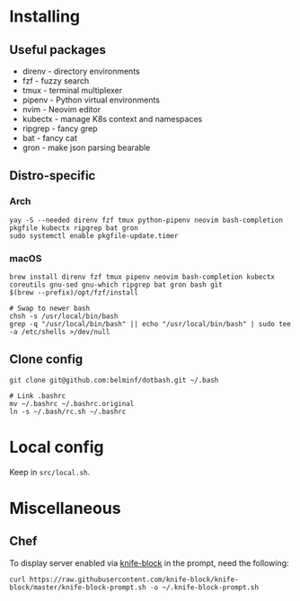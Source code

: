 # Installing

## Useful packages

- direnv - directory environments
- fzf - fuzzy search
- tmux - terminal multiplexer
- pipenv - Python virtual environments
- nvim - Neovim editor
- kubectx - manage K8s context and namespaces
- ripgrep - fancy grep
- bat - fancy cat
- gron - make json parsing bearable

## Distro-specific

### Arch

```
yay -S --needed direnv fzf tmux python-pipenv neovim bash-completion pkgfile kubectx ripgrep bat gron
sudo systemctl enable pkgfile-update.timer
```

### macOS

```
brew install direnv fzf tmux pipenv neovim bash-completion kubectx coreutils gnu-sed gnu-which ripgrep bat gron bash git
$(brew --prefix)/opt/fzf/install

# Swap to newer bash
chsh -s /usr/local/bin/bash
grep -q "/usr/local/bin/bash" || echo "/usr/local/bin/bash" | sudo tee -a /etc/shells >/dev/null
```

## Clone config

```
git clone git@github.com:belminf/dotbash.git ~/.bash

# Link .bashrc
mv ~/.bashrc ~/.bashrc.original
ln -s ~/.bash/rc.sh ~/.bashrc
```

# Local config

Keep in `src/local.sh`.

# Miscellaneous

## Chef

To display server enabled via [knife-block](https://github.com/knife-block/knife-block) in the prompt, need the following:

```
curl https://raw.githubusercontent.com/knife-block/knife-block/master/knife-block-prompt.sh -o ~/.knife-block-prompt.sh
```
